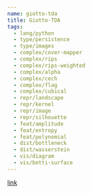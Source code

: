 ```yaml
---
name: giotto-tda
title: Giotto-TDA
tags:
  - lang/python
  - type/persistence
  - type/images
  - complex/cover-mapper
  - complex/rips
  - complex/rips-weighted
  - complex/alpha
  - complex/cech
  - complex/flag
  - complex/cubical
  - repr/landscape
  - repr/kernel
  - repr/image
  - repr/silhouette
  - feat/amplitude
  - feat/entropy
  - feat/polynomial
  - dist/bottleneck
  - dist/wasserstein
  - vis/diagram
  - vis/betti-surface
---
```

[link](https://github.com/giotto-ai/giotto-tda)
